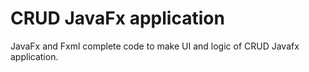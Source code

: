 # CRUD JavaFx application
JavaFx and Fxml complete code to make UI and logic of CRUD Javafx application.

